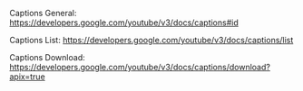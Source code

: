 Captions General:
https://developers.google.com/youtube/v3/docs/captions#id

Captions List:
https://developers.google.com/youtube/v3/docs/captions/list

Captions Download:
https://developers.google.com/youtube/v3/docs/captions/download?apix=true
